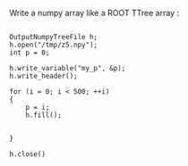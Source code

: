 Write a numpy array like a ROOT TTree array :


```

OutputNumpyTreeFile h;
h.open("/tmp/z5.npy");
int p = 0;

h.write_variable("my_p", &p);
h.write_header();

for (i = 0; i < 500; ++i)
{
    p = i;
    h.fill();


}

h.close()


```

